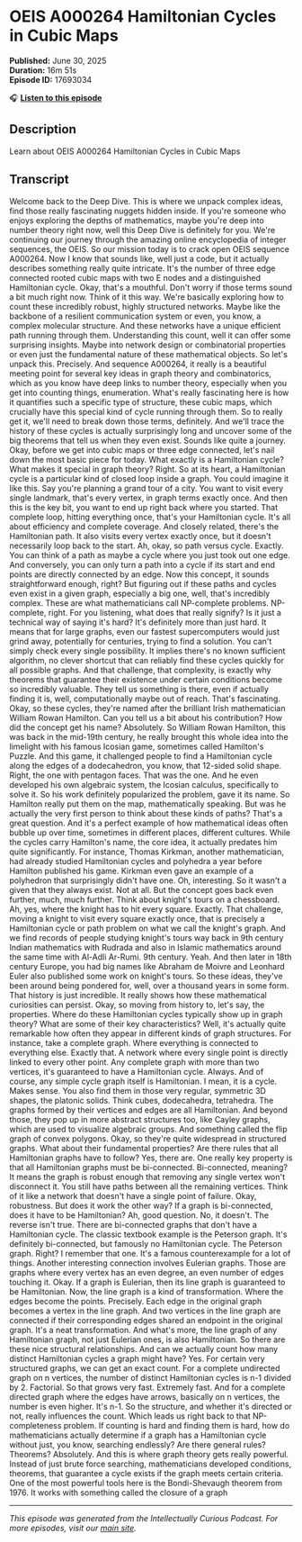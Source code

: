 # OEIS A000264 Hamiltonian Cycles in Cubic Maps

**Published:** June 30, 2025  
**Duration:** 16m 51s  
**Episode ID:** 17693034

🎧 **[Listen to this episode](https://intellectuallycurious.buzzsprout.com/2529712/episodes/17693034-oeis-a000264-hamiltonian-cycles-in-cubic-maps)**

## Description

Learn about OEIS A000264 Hamiltonian Cycles in Cubic Maps

## Transcript

Welcome back to the Deep Dive. This is where we unpack complex ideas, find those really fascinating nuggets hidden inside. If you're someone who enjoys exploring the depths of mathematics, maybe you're deep into number theory right now, well this Deep Dive is definitely for you. We're continuing our journey through the amazing online encyclopedia of integer sequences, the OEIS. So our mission today is to crack open OEIS sequence A000264. Now I know that sounds like, well just a code, but it actually describes something really quite intricate. It's the number of three edge connected rooted cubic maps with two E nodes and a distinguished Hamiltonian cycle. Okay, that's a mouthful. Don't worry if those terms sound a bit much right now. Think of it this way. We're basically exploring how to count these incredibly robust, highly structured networks. Maybe like the backbone of a resilient communication system or even, you know, a complex molecular structure. And these networks have a unique efficient path running through them. Understanding this count, well it can offer some surprising insights. Maybe into network design or combinatorial properties or even just the fundamental nature of these mathematical objects. So let's unpack this. Precisely. And sequence A000264, it really is a beautiful meeting point for several key ideas in graph theory and combinatorics, which as you know have deep links to number theory, especially when you get into counting things, enumeration. What's really fascinating here is how it quantifies such a specific type of structure, these cubic maps, which crucially have this special kind of cycle running through them. So to really get it, we'll need to break down those terms, definitely. And we'll trace the history of these cycles is actually surprisingly long and uncover some of the big theorems that tell us when they even exist. Sounds like quite a journey. Okay, before we get into cubic maps or three edge connected, let's nail down the most basic piece for today. What exactly is a Hamiltonian cycle? What makes it special in graph theory? Right. So at its heart, a Hamiltonian cycle is a particular kind of closed loop inside a graph. You could imagine it like this. Say you're planning a grand tour of a city. You want to visit every single landmark, that's every vertex, in graph terms exactly once. And then this is the key bit, you want to end up right back where you started. That complete loop, hitting everything once, that's your Hamiltonian cycle. It's all about efficiency and complete coverage. And closely related, there's the Hamiltonian path. It also visits every vertex exactly once, but it doesn't necessarily loop back to the start. Ah, okay, so path versus cycle. Exactly. You can think of a path as maybe a cycle where you just took out one edge. And conversely, you can only turn a path into a cycle if its start and end points are directly connected by an edge. Now this concept, it sounds straightforward enough, right? But figuring out if these paths and cycles even exist in a given graph, especially a big one, well, that's incredibly complex. These are what mathematicians call NP-complete problems. NP-complete, right. For you listening, what does that really signify? Is it just a technical way of saying it's hard? It's definitely more than just hard. It means that for large graphs, even our fastest supercomputers would just grind away, potentially for centuries, trying to find a solution. You can't simply check every single possibility. It implies there's no known sufficient algorithm, no clever shortcut that can reliably find these cycles quickly for all possible graphs. And that challenge, that complexity, is exactly why theorems that guarantee their existence under certain conditions become so incredibly valuable. They tell us something is there, even if actually finding it is, well, computationally maybe out of reach. That's fascinating. Okay, so these cycles, they're named after the brilliant Irish mathematician William Rowan Hamilton. Can you tell us a bit about his contribution? How did the concept get his name? Absolutely. So William Rowan Hamilton, this was back in the mid-19th century, he really brought this whole idea into the limelight with his famous Icosian game, sometimes called Hamilton's Puzzle. And this game, it challenged people to find a Hamiltonian cycle along the edges of a dodecahedron, you know, that 12-sided solid shape. Right, the one with pentagon faces. That was the one. And he even developed his own algebraic system, the Icosian calculus, specifically to solve it. So his work definitely popularized the problem, gave it its name. So Hamilton really put them on the map, mathematically speaking. But was he actually the very first person to think about these kinds of paths? That's a great question. And it's a perfect example of how mathematical ideas often bubble up over time, sometimes in different places, different cultures. While the cycles carry Hamilton's name, the core idea, it actually predates him quite significantly. For instance, Thomas Kirkman, another mathematician, had already studied Hamiltonian cycles and polyhedra a year before Hamilton published his game. Kirkman even gave an example of a polyhedron that surprisingly didn't have one. Oh, interesting. So it wasn't a given that they always exist. Not at all. But the concept goes back even further, much, much further. Think about knight's tours on a chessboard. Ah, yes, where the knight has to hit every square. Exactly. That challenge, moving a knight to visit every square exactly once, that is precisely a Hamiltonian cycle or path problem on what we call the knight's graph. And we find records of people studying knight's tours way back in 9th century Indian mathematics with Rudrada and also in Islamic mathematics around the same time with Al-Adli Ar-Rumi. 9th century. Yeah. And then later in 18th century Europe, you had big names like Abraham de Moivre and Leonhard Euler also published some work on knight's tours. So these ideas, they've been around being pondered for, well, over a thousand years in some form. That history is just incredible. It really shows how these mathematical curiosities can persist. Okay, so moving from history to, let's say, the properties. Where do these Hamiltonian cycles typically show up in graph theory? What are some of their key characteristics? Well, it's actually quite remarkable how often they appear in different kinds of graph structures. For instance, take a complete graph. Where everything is connected to everything else. Exactly that. A network where every single point is directly linked to every other point. Any complete graph with more than two vertices, it's guaranteed to have a Hamiltonian cycle. Always. And of course, any simple cycle graph itself is Hamiltonian. I mean, it is a cycle. Makes sense. You also find them in those very regular, symmetric 3D shapes, the platonic solids. Think cubes, dodecahedra, tetrahedra. The graphs formed by their vertices and edges are all Hamiltonian. And beyond those, they pop up in more abstract structures too, like Cayley graphs, which are used to visualize algebraic groups. And something called the flip graph of convex polygons. Okay, so they're quite widespread in structured graphs. What about their fundamental properties? Are there rules that all Hamiltonian graphs have to follow? Yes, there are. One really key property is that all Hamiltonian graphs must be bi-connected. Bi-connected, meaning? It means the graph is robust enough that removing any single vertex won't disconnect it. You still have paths between all the remaining vertices. Think of it like a network that doesn't have a single point of failure. Okay, robustness. But does it work the other way? If a graph is bi-connected, does it have to be Hamiltonian? Ah, good question. No, it doesn't. The reverse isn't true. There are bi-connected graphs that don't have a Hamiltonian cycle. The classic textbook example is the Peterson graph. It's definitely bi-connected, but famously no Hamiltonian cycle. The Peterson graph. Right? I remember that one. It's a famous counterexample for a lot of things. Another interesting connection involves Eulerian graphs. Those are graphs where every vertex has an even degree, an even number of edges touching it. Okay. If a graph is Eulerian, then its line graph is guaranteed to be Hamiltonian. Now, the line graph is a kind of transformation. Where the edges become the points. Precisely. Each edge in the original graph becomes a vertex in the line graph. And two vertices in the line graph are connected if their corresponding edges shared an endpoint in the original graph. It's a neat transformation. And what's more, the line graph of any Hamiltonian graph, not just Eulerian ones, is also Hamiltonian. So there are these nice structural relationships. And can we actually count how many distinct Hamiltonian cycles a graph might have? Yes. For certain very structured graphs, we can get an exact count. For a complete undirected graph on n vertices, the number of distinct Hamiltonian cycles is n-1 divided by 2. Factorial. So that grows very fast. Extremely fast. And for a complete directed graph where the edges have arrows, basically on n vertices, the number is even higher. It's n-1. So the structure, and whether it's directed or not, really influences the count. Which leads us right back to that NP-completeness problem. If counting is hard and finding them is hard, how do mathematicians actually determine if a graph has a Hamiltonian cycle without just, you know, searching endlessly? Are there general rules? Theorems? Absolutely. And this is where graph theory gets really powerful. Instead of just brute force searching, mathematicians developed conditions, theorems, that guarantee a cycle exists if the graph meets certain criteria. One of the most powerful tools here is the Bondi-Shevaugh theorem from 1976. It works with something called the closure of a graph

---
*This episode was generated from the Intellectually Curious Podcast. For more episodes, visit our [main site](https://intellectuallycurious.buzzsprout.com).*

